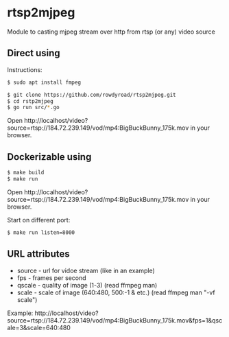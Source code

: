 # rtsp2mjpeg
Module to casting mjpeg stream over http from rtsp (or any) video source


## Direct using
Instructions:
```sh
$ sudo apt install fmpeg

$ git clone https://github.com/rowdyroad/rtsp2mjpeg.git
$ cd rstp2mjpeg
$ go run src/*.go
```
Open http://localhost/video?source=rtsp://184.72.239.149/vod/mp4:BigBuckBunny_175k.mov in your browser.

## Dockerizable using
```sh
$ make build
$ make run
```

Open http://localhost/video?source=rtsp://184.72.239.149/vod/mp4:BigBuckBunny_175k.mov in your browser.

Start on different port:
```sh
$ make run listen=8000
```

## URL attributes
 - source - url for vidoe stream (like in an example)
 - fps - frames per second
 - qscale - quality of image (1-3) (read ffmpeg man)
 - scale - scale of image (640:480, 500:-1 & etc.) (read ffmpeg man "-vf scale")

Example: http://localhost/video?source=rtsp://184.72.239.149/vod/mp4:BigBuckBunny_175k.mov&fps=1&qscale=3&scale=640:480